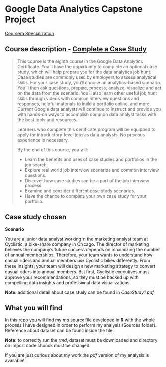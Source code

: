 # Google Data Analytics Capstone Project

[Coursera Specialization](https://www.coursera.org/professional-certificates/google-data-analytics?)

## Course description - [Complete a Case Study](https://www.coursera.org/learn/google-data-analytics-capstone?specialization=google-data-analytics)

> This course is the eighth course in the Google Data Analytics Certificate. You’ll have the opportunity to complete an optional case study, which will help prepare you for the data analytics job hunt. Case studies are commonly used by employers to assess analytical skills. For your case study, you’ll choose an analytics-based scenario. You’ll then ask questions, prepare, process, analyze, visualize and act on the data from the scenario. You’ll also learn other useful job hunt skills through videos with common interview questions and responses, helpful materials to build a portfolio online, and more. Current Google data analysts will continue to instruct and provide you with hands-on ways to accomplish common data analyst tasks with the best tools and resources.
>
> Learners who complete this certificate program will be equipped to apply for introductory-level jobs as data analysts. No previous experience is necessary.
>
> By the end of this course, you will:
>
> * Learn the benefits and uses of case studies and portfolios in the job search.
> * Explore real world job interview scenarios and common interview questions.
> * Discover how case studies can be a part of the job interview process. 
> * Examine and consider different case study scenarios. 
> * Have the chance to complete your own case study for your portfolio.

## Case study chosen

**Scenario**

You are a junior data analyst working in the marketing analyst team at Cyclistic, a bike-share company in Chicago. The director
of marketing believes the company’s future success depends on maximizing the number of annual memberships. Therefore,
your team wants to understand how casual riders and annual members use Cyclistic bikes diﬀerently. From these insights,
your team will design a new marketing strategy to convert casual riders into annual members. But ﬁrst, Cyclistic executives
must approve your recommendations, so they must be backed up with compelling data insights and professional data
visualizations.

**Note**: additional detail about case study can be found in *CaseStudy1.pdf*

## What you will find

In this repo you will find my *md* source file developed in **R** with the whole process I have designed in order to perform my analysis (Sources folder).
Reference about dataset can be found inside the file. 

**Note**: to correclty run the *rmd*, dataset must be downloaded and directory on import code chunck must be changed.

If you are just curious about my work the *pdf* version of my analysis is available!
